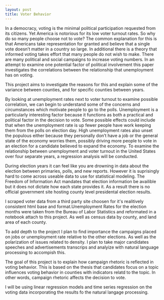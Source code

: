 ```yaml
---
layout: post
title: Voter Behavior
---
```


  In a democracy, voting is the minimal political participation requested from its citizens. Yet America is notorious for its low voter turnout rates. So why do so many people choose not to vote? The common explanation for this is that Americans take representation for granted and believe that a single vote doesn’t matter in a country so large. In additional there is a theory that informed voting takes effort that many people do not wish to make. There are many political and social campaigns to increase voting numbers. In an attempt to examine one potential factor of political involvement this paper investigates the correlations between the relationship that unemployment has on voting. 

  This project aims to investigate the reasons for this and explain some of the variance between counties, and for specific counties between years.
  
  By looking at unemployment rates next to voter turnout to examine possible correlation, we can begin to understand some of the concerns and circumstances which motivate people to go to the polls. Unemployment is a particularly interesting factor because it functions as both a practical and political factor in the decision to vote. Some possible effects could include that when the unemployment rate is up fewer people have work keeping them from the polls on election day. High unemployment rates also unset the populous either because they personally don’t have a job or the general state of the economy worries them, possibly driving more people to vote in an election for a candidate believed to expand the economy. To examine the relationship between unemployment and voter turnout in the United States over four separate years, a regression analysis will be conducted. 

  During election years it can feel like you are drowning in data about the election between primaries, polls, and new reports. However it is suprisingly hard to come across useable data to use for statistical modeling. The Freedom of Information Act mandates that election information be availible but it does not dictate how each state provides it. As a result there is no official government site hosting county level presidental election results. 
  
  I scraped voter data from a third party site choosen for it's realitively consistent html base and format.Unemployment Rates for the election months were taken from the Bureau of Labor Statistics and reformated in a notebook attach to this project. As well as census data by county, and land area of each county.
   
  To add depth to the project I plan to find importance the campaigns placed on jobs or unemployment rate relative to the other elections. As well as the polarization of issues related to density. I plan to take major candidates speeches and advertisements transcrips and analyize with natural language processing to accompish this.
  
  The goal of this project is to explain how campaign rhetoric is reflected in voting behavior. This is based on the thesis that candidates focus on a topic influences voting behavior in counties with indicators relatd to the topic. In other words, campaign rhetoric affects the decision to vote.
  
  I will be using linear regression models and time series regression on the voting data incorporating the results fo the natural langage processing. 


